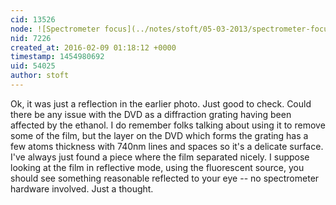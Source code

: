 ```yaml
---
cid: 13526
node: ![Spectrometer focus](../notes/stoft/05-03-2013/spectrometer-focus)
nid: 7226
created_at: 2016-02-09 01:18:12 +0000
timestamp: 1454980692
uid: 54025
author: stoft
---
```


Ok, it was just a reflection in the earlier photo. Just good to check.
Could there be any issue with the DVD as a diffraction grating having been affected by the ethanol. I do remember folks talking about using it to remove some of the film, but the layer on the DVD which forms the grating has a few atoms thickness with 740nm lines and spaces so it's a delicate surface. I've always just found a piece where the film separated nicely. I suppose looking at the film in reflective mode, using the fluorescent source, you should see something reasonable reflected to your eye -- no spectrometer hardware involved. Just a thought.
